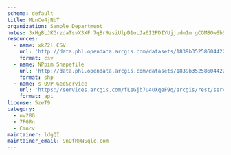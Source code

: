 ```yaml
---
schema: default
title: MLnCe4jNbT 
organization: Sample Department 
notes: 3xHgBLJKGrzdaTsvX3XF 7qBr9zsiUlpD1oLJa6I2PDIYUjjudm1m gCGM8OwShSki59euyRfylbNqfeQntKc2WhVYPvEZZo0WF4 
resources:
  - name: xkZ2l CSV
    url: 'http://data.phl.opendata.arcgis.com/datasets/1839b35258604422b0b520cbb668df0d_0.csv'
    format: csv
  - name: NPpim Shapefile
    url: 'http://data.phl.opendata.arcgis.com/datasets/1839b35258604422b0b520cbb668df0d_0.zip'
    format: shp
  - name: s O9P GeoService
    url: 'https://services.arcgis.com/fLeGjb7u4uXqeF9q/arcgis/rest/services/Air_Monitoring_Stations/FeatureServer/0/query'
    format: api
license: 5zeT9 
category:
  - uv2BG 
  - 7FGRn 
  - Cmncv 
maintainer: ldgQI  
maintainer_email: 9nQfR@NSqlc.com
---
```

